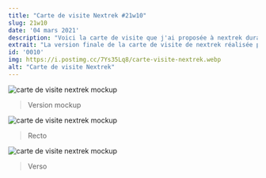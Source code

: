 ```yaml
---
title: "Carte de visite Nextrek #21w10"
slug: 21w10
date: '04 mars 2021'
description: "Voici la carte de visite que j'ai proposée à nextrek durant mon stage à partir de la charte graphique de l'agence."
extrait: "La version finale de la carte de visite de nextrek réalisée pendant mon stage en IUT MMI"
id: '0010'
img: https://i.postimg.cc/7Ys35Lq8/carte-visite-nextrek.webp
alt: "Carte de visite Nextrek"
---
```


![carte de visite nextrek mockup](https://i.imgur.com/3SUkv88.jpg)
>Version mockup

<div class="sep-50"></div>

![carte de visite nextrek mockup](https://i.imgur.com/Nn5ElHD.jpg)
>Recto

<div class="sep-50"></div>

![carte de visite nextrek mockup](https://i.imgur.com/MuH9tDT.jpg)
>Verso